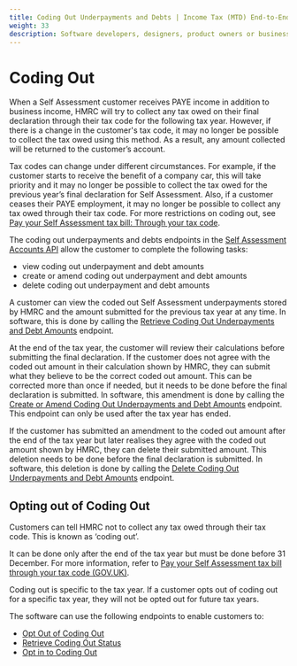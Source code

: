 ```yaml
---
title: Coding Out Underpayments and Debts | Income Tax (MTD) End-to-End Service Guide
weight: 33
description: Software developers, designers, product owners or business analysts. Integrate your software with the Income Tax API for Making Tax Digital.
---
```


<!--- Section owner: MTD Programme --->

# Coding Out

When a Self Assessment customer receives PAYE income in addition to business income, HMRC will try to collect any tax owed on their final declaration through their tax code for the following tax year. However, if there is a change in the customer's tax code, it may no longer be possible to collect the tax owed using this method. As a result, any amount collected will be returned to the customer’s account.

Tax codes can change under different circumstances. For example, if the customer starts to receive the benefit of a company car, this will take priority and it may no longer be possible to collect the tax owed for the previous year’s final declaration for Self Assessment. Also, if a customer ceases their PAYE employment, it may no longer be possible to collect any tax owed through their tax code. For more restrictions on coding out, see [Pay your Self Assessment tax bill: Through your tax code](https://www.gov.uk/pay-self-assessment-tax-bill/through-your-tax-code).

The coding out underpayments and debts endpoints in the [Self Assessment Accounts API](/api-documentation/docs/api/service/self-assessment-accounts-api/) allow the customer to complete the following tasks: 

- view coding out underpayment and debt amounts
- create or amend coding out underpayment and debt amounts
- delete coding out underpayment and debt amounts

A customer can view the coded out Self Assessment underpayments stored by HMRC and the amount submitted for the previous tax year at any time. In software, this is done by calling the [Retrieve Coding Out Underpayments and Debt Amounts](/api-documentation/docs/api/service/self-assessment-accounts-api/2.0/oas/page#tag/Coding-Out-Underpayments-and-Debts/paths/~1accounts~1self-assessment~1%7Bnino%7D~1%7BtaxYear%7D~1collection~1tax-code/get) endpoint.

At the end of the tax year, the customer will review their calculations before submitting the final declaration. If the customer does not agree with the coded out amount in their calculation shown by HMRC, they can submit what they believe to be the correct coded out amount. This can be corrected more than once if needed, but it  needs to be done before the final declaration is submitted. In software, this amendment is done by calling the [Create or Amend Coding Out Underpayments and Debt Amounts](/api-documentation/docs/api/service/self-assessment-accounts-api/2.0/oas/page#tag/Coding-Out-Underpayments-and-Debts/paths/~1accounts~1self-assessment~1%7Bnino%7D~1%7BtaxYear%7D~1collection~1tax-code/put) endpoint. This endpoint can only be used after the tax year has ended.

If the customer has submitted an amendment to the coded out amount after the end of the tax year but later realises they agree with the coded out amount shown by HMRC, they can delete their submitted amount. This deletion needs to be done before the final declaration is submitted. In software, this deletion is done by calling the [Delete Coding Out Underpayments and Debt Amounts](/api-documentation/docs/api/service/self-assessment-accounts-api/2.0/oas/page#tag/Coding-Out-Underpayments-and-Debts/paths/~1accounts~1self-assessment~1%7Bnino%7D~1%7BtaxYear%7D~1collection~1tax-code/delete) endpoint.

## Opting out of Coding Out

Customers can tell HMRC not to collect any tax owed through their tax code. This is known as ‘coding out’. 

It can be done only after the end of the tax year but must be done before 31 December. For more information, refer to [Pay your Self Assessment tax bill through your tax code (GOV.UK)](https://www.gov.uk/pay-self-assessment-tax-bill/through-your-tax-code).

Coding out is specific to the tax year. If a customer opts out of coding out for a specific tax year, they will not be opted out for future tax years. 

The software can use the following endpoints to enable customers to:

- [Opt Out of Coding Out](/api-documentation/docs/api/service/self-assessment-accounts-api/3.0/oas/page#tag/Coding-Out-Status/paths/~1accounts~1self-assessment~1{nino}~1{taxYear}~1collection~1tax-code~1coding-out~1opt-out/post) 
- [Retrieve Coding Out Status](/api-documentation/docs/api/service/self-assessment-accounts-api/3.0/oas/page#tag/Coding-Out-Status/paths/~1accounts~1self-assessment~1{nino}~1{taxYear}~1collection~1tax-code~1coding-out~1status/get)
- [Opt in to Coding Out](/api-documentation/docs/api/service/self-assessment-accounts-api/3.0/oas/page#tag/Coding-Out-Status/paths/~1accounts~1self-assessment~1{nino}~1{taxYear}~1collection~1tax-code~1coding-out~1opt-in/post)

